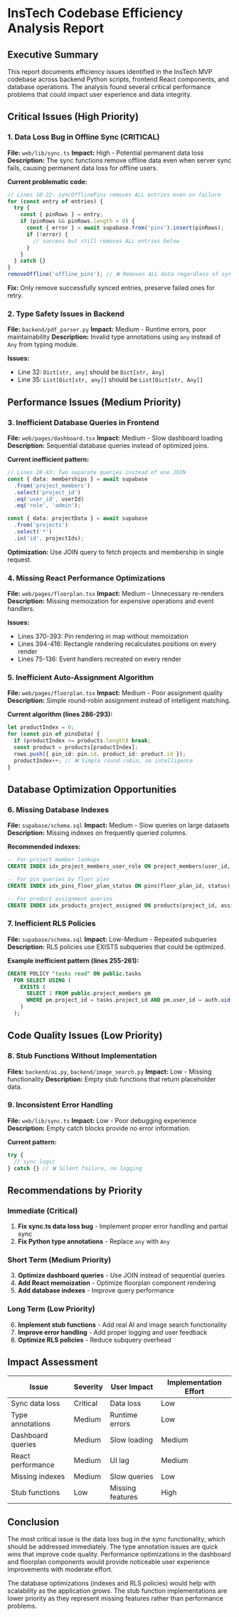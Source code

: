 # InsTech Codebase Efficiency Analysis Report

## Executive Summary

This report documents efficiency issues identified in the InsTech MVP codebase across backend Python scripts, frontend React components, and database operations. The analysis found several critical performance problems that could impact user experience and data integrity.

## Critical Issues (High Priority)

### 1. Data Loss Bug in Offline Sync (CRITICAL)
**File:** `web/lib/sync.ts`
**Impact:** High - Potential permanent data loss
**Description:** The sync functions remove offline data even when server sync fails, causing permanent data loss for offline users.

**Current problematic code:**
```typescript
// Lines 10-22: syncOfflinePins removes ALL entries even on failure
for (const entry of entries) {
  try {
    const { pinRows } = entry;
    if (pinRows && pinRows.length > 0) {
      const { error } = await supabase.from('pins').insert(pinRows);
      if (!error) {
        // success but still removes ALL entries below
      }
    }
  } catch {}
}
removeOffline('offline_pins'); // ❌ Removes ALL data regardless of sync success
```

**Fix:** Only remove successfully synced entries, preserve failed ones for retry.

### 2. Type Safety Issues in Backend
**File:** `backend/pdf_parser.py`
**Impact:** Medium - Runtime errors, poor maintainability
**Description:** Invalid type annotations using `any` instead of `Any` from typing module.

**Issues:**
- Line 32: `Dict[str, any]` should be `Dict[str, Any]`
- Line 35: `List[Dict[str, any]]` should be `List[Dict[str, Any]]`

## Performance Issues (Medium Priority)

### 3. Inefficient Database Queries in Frontend
**File:** `web/pages/dashboard.tsx`
**Impact:** Medium - Slow dashboard loading
**Description:** Sequential database queries instead of optimized joins.

**Current inefficient pattern:**
```typescript
// Lines 28-43: Two separate queries instead of one JOIN
const { data: memberships } = await supabase
  .from('project_members')
  .select('project_id')
  .eq('user_id', userId)
  .eq('role', 'admin');

const { data: projectData } = await supabase
  .from('projects')
  .select('*')
  .in('id', projectIds);
```

**Optimization:** Use JOIN query to fetch projects and membership in single request.

### 4. Missing React Performance Optimizations
**File:** `web/pages/floorplan.tsx`
**Impact:** Medium - Unnecessary re-renders
**Description:** Missing memoization for expensive operations and event handlers.

**Issues:**
- Lines 370-393: Pin rendering in map without memoization
- Lines 394-416: Rectangle rendering recalculates positions on every render
- Lines 75-136: Event handlers recreated on every render

### 5. Inefficient Auto-Assignment Algorithm
**File:** `web/pages/floorplan.tsx`
**Impact:** Medium - Poor assignment quality
**Description:** Simple round-robin assignment instead of intelligent matching.

**Current algorithm (lines 286-293):**
```typescript
let productIndex = 0;
for (const pin of pinsData) {
  if (productIndex >= products.length) break;
  const product = products[productIndex];
  rows.push({ pin_id: pin.id, product_id: product.id });
  productIndex++; // ❌ Simple round-robin, no intelligence
}
```

## Database Optimization Opportunities

### 6. Missing Database Indexes
**File:** `supabase/schema.sql`
**Impact:** Medium - Slow queries on large datasets
**Description:** Missing indexes on frequently queried columns.

**Recommended indexes:**
```sql
-- For project member lookups
CREATE INDEX idx_project_members_user_role ON project_members(user_id, role);

-- For pin queries by floor plan
CREATE INDEX idx_pins_floor_plan_status ON pins(floor_plan_id, status);

-- For product assignment queries
CREATE INDEX idx_products_project_assigned ON products(project_id, assigned);
```

### 7. Inefficient RLS Policies
**File:** `supabase/schema.sql`
**Impact:** Low-Medium - Repeated subqueries
**Description:** RLS policies use EXISTS subqueries that could be optimized.

**Example inefficient pattern (lines 255-261):**
```sql
CREATE POLICY "tasks read" ON public.tasks
  FOR SELECT USING (
    EXISTS (
      SELECT 1 FROM public.project_members pm
      WHERE pm.project_id = tasks.project_id AND pm.user_id = auth.uid()
    )
  );
```

## Code Quality Issues (Low Priority)

### 8. Stub Functions Without Implementation
**Files:** `backend/ai.py`, `backend/image_search.py`
**Impact:** Low - Missing functionality
**Description:** Empty stub functions that return placeholder data.

### 9. Inconsistent Error Handling
**File:** `web/lib/sync.ts`
**Impact:** Low - Poor debugging experience
**Description:** Empty catch blocks provide no error information.

**Current pattern:**
```typescript
try {
  // sync logic
} catch {} // ❌ Silent failure, no logging
```

## Recommendations by Priority

### Immediate (Critical)
1. **Fix sync.ts data loss bug** - Implement proper error handling and partial sync
2. **Fix Python type annotations** - Replace `any` with `Any`

### Short Term (Medium Priority)
3. **Optimize dashboard queries** - Use JOIN instead of sequential queries
4. **Add React memoization** - Optimize floorplan component rendering
5. **Add database indexes** - Improve query performance

### Long Term (Low Priority)
6. **Implement stub functions** - Add real AI and image search functionality
7. **Improve error handling** - Add proper logging and user feedback
8. **Optimize RLS policies** - Reduce subquery overhead

## Impact Assessment

| Issue | Severity | User Impact | Implementation Effort |
|-------|----------|-------------|----------------------|
| Sync data loss | Critical | Data loss | Low |
| Type annotations | Medium | Runtime errors | Low |
| Dashboard queries | Medium | Slow loading | Medium |
| React performance | Medium | UI lag | Medium |
| Missing indexes | Medium | Slow queries | Low |
| Stub functions | Low | Missing features | High |

## Conclusion

The most critical issue is the data loss bug in the sync functionality, which should be addressed immediately. The type annotation issues are quick wins that improve code quality. Performance optimizations in the dashboard and floorplan components would provide noticeable user experience improvements with moderate effort.

The database optimizations (indexes and RLS policies) would help with scalability as the application grows. The stub function implementations are lower priority as they represent missing features rather than performance problems.
